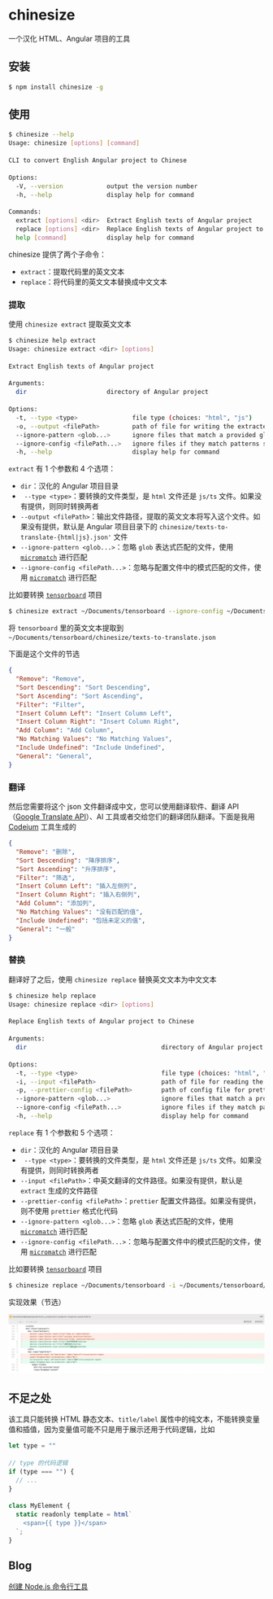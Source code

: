 # chinesize
一个汉化 HTML、Angular 项目的工具

## 安装

```sh
$ npm install chinesize -g
```

## 使用

```sh
$ chinesize --help
Usage: chinesize [options] [command]

CLI to convert English Angular project to Chinese

Options:
  -V, --version            output the version number
  -h, --help               display help for command

Commands:
  extract [options] <dir>  Extract English texts of Angular project
  replace [options] <dir>  Replace English texts of Angular project to Chinese
  help [command]           display help for command
```

chinesize 提供了两个子命令：

- `extract`：提取代码里的英文文本
- `replace`：将代码里的英文文本替换成中文文本

### 提取

使用 `chinesize extract` 提取英文文本

```sh
$ chinesize help extract
Usage: chinesize extract <dir> [options]

Extract English texts of Angular project

Arguments:
  dir                      directory of Angular project

Options:
  -t, --type <type>               file type (choices: "html", "js")
  -o, --output <filePath>         path of file for writing the extracted English text
  --ignore-pattern <glob...>      ignore files that match a provided glob expression
  --ignore-config <filePath...>   ignore files if they match patterns sourced from a configuration file (e.g. a .gitignore)
  -h, --help                      display help for command
```

`extract` 有 1 个参数和 4 个选项：

- `dir`：汉化的 Angular 项目目录
- ` --type <type>`：要转换的文件类型，是 `html` 文件还是 `js/ts` 文件。如果没有提供，则同时转换两者
- `--output <filePath>`：输出文件路径，提取的英文文本将写入这个文件。如果没有提供，默认是 Angular 项目目录下的 `chinesize/texts-to-translate-{html|js}.json'` 文件
- `--ignore-pattern <glob...>`：忽略 `glob` 表达式匹配的文件，使用 [`micromatch`](https://github.com/micromatch/micromatch) 进行匹配
- `--ignore-config <filePath...>`：忽略与配置文件中的模式匹配的文件，使用 [`micromatch`](https://github.com/micromatch/micromatch) 进行匹配

比如要转换 [`tensorboard`](https://github.com/tensorflow/tensorboard) 项目

```sh
$ chinesize extract ~/Documents/tensorboard --ignore-config ~/Documents/tensorboard/.gitignore
```

将 `tensorboard` 里的英文文本提取到 `~/Documents/tensorboard/chinesize/texts-to-translate.json`

下面是这个文件的节选

```json
{
  "Remove": "Remove",
  "Sort Descending": "Sort Descending",
  "Sort Ascending": "Sort Ascending",
  "Filter": "Filter",
  "Insert Column Left": "Insert Column Left",
  "Insert Column Right": "Insert Column Right",
  "Add Column": "Add Column",
  "No Matching Values": "No Matching Values",
  "Include Undefined": "Include Undefined",
  "General": "General",
}
```

### 翻译

然后您需要将这个 json 文件翻译成中文，您可以使用翻译软件、翻译 API（[Google Translate API](https://cloud.google.com/translate)）、AI 工具或者交给您们的翻译团队翻译。下面是我用 [Codeium](https://codeium.com/) 工具生成的

```json
{
  "Remove": "删除",
  "Sort Descending": "降序排序",
  "Sort Ascending": "升序排序",
  "Filter": "筛选",
  "Insert Column Left": "插入左侧列",
  "Insert Column Right": "插入右侧列",
  "Add Column": "添加列",
  "No Matching Values": "没有匹配的值",
  "Include Undefined": "包括未定义的值",
  "General": "一般"
}
```

### 替换

翻译好了之后，使用 `chinesize replace` 替换英文文本为中文文本

```sh
$ chinesize help replace
Usage: chinesize replace <dir> [options]

Replace English texts of Angular project to Chinese

Arguments:
  dir                                     directory of Angular project

Options:
  -t, --type <type>                       file type (choices: "html", "js")
  -i, --input <filePath>                  path of file for reading the Chinese text
  -p, --prettier-config <filePath>        path of config file for prettier
  --ignore-pattern <glob...>              ignore files that match a provided glob expression
  --ignore-config <filePath...>           ignore files if they match patterns sourced from a configuration file (e.g. a .gitignore)
  -h, --help                              display help for command
```

`replace` 有 1 个参数和 5 个选项：

- `dir`：汉化的 Angular 项目目录
- ` --type <type>`：要转换的文件类型，是 `html` 文件还是 `js/ts` 文件。如果没有提供，则同时转换两者
- `--input <filePath>`：中英文翻译的文件路径。如果没有提供，默认是 `extract` 生成的文件路径
- `--prettier-config <filePath>`：`prettier` 配置文件路径。如果没有提供，则不使用 `prettier` 格式化代码
- `--ignore-pattern <glob...>`：忽略 `glob` 表达式匹配的文件，使用 [`micromatch`](https://github.com/micromatch/micromatch) 进行匹配
- `--ignore-config <filePath...>`：忽略与配置文件中的模式匹配的文件，使用 [`micromatch`](https://github.com/micromatch/micromatch) 进行匹配

比如要转换 [`tensorboard`](https://github.com/tensorflow/tensorboard) 项目

```sh
$ chinesize replace ~/Documents/tensorboard -i ~/Documents/tensorboard/translated-texts.json -p ~/Documents/tensorboard/.prettierrc.json --ignore-config ~/Documents/tensorboard/.gitignore
```

实现效果（节选）

![](./screenshot/chinesize-result.png)

## 不足之处

该工具只能转换 HTML 静态文本、`title/label` 属性中的纯文本，不能转换变量值和插值，因为变量值可能不只是用于展示还用于代码逻辑，比如

```js
let type = ""

// type 的代码逻辑
if (type === "") {
  // ...
}

class MyElement {
  static readonly template = html`
    <span>{{ type }}</span>
  `;
}
```

## Blog

[创建 Node.js 命令行工具](https://www.joylearn123.com/2024/08/23/node-cli/)
